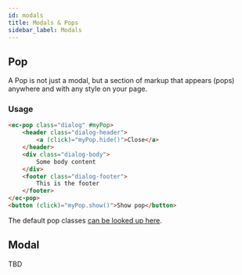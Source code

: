 ```yaml
---
id: modals
title: Modals & Pops
sidebar_label: Modals
---
```



## Pop

A Pop is not just a modal, but a section of markup that appears (pops) anywhere and with any style on your page.

### Usage

```html
<ec-pop class="dialog" #myPop>
    <header class="dialog-header">
        <a (click)="myPop.hide()">Close</a>
    </header>
    <div class="dialog-body">
        Some body content
    </div>
    <footer class="dialog-footer">
        This is the footer
    </footer>
</ec-pop>
<button (click)="myPop.show()">Show pop</button>
```

The default pop classes [can be looked up here](https://github.com/entrecode/ec.components/blob/master/packages/style/pop/ec-pop.scss).

## Modal

TBD